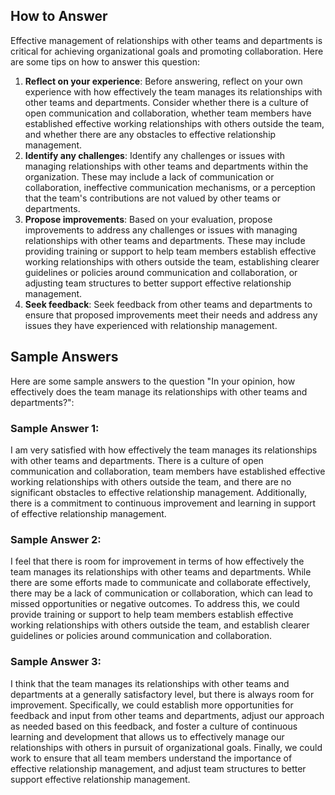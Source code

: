 

How to Answer
-------------

Effective management of relationships with other teams and departments is critical for achieving organizational goals and promoting collaboration. Here are some tips on how to answer this question:

1. **Reflect on your experience**: Before answering, reflect on your own experience with how effectively the team manages its relationships with other teams and departments. Consider whether there is a culture of open communication and collaboration, whether team members have established effective working relationships with others outside the team, and whether there are any obstacles to effective relationship management.
2. **Identify any challenges**: Identify any challenges or issues with managing relationships with other teams and departments within the organization. These may include a lack of communication or collaboration, ineffective communication mechanisms, or a perception that the team's contributions are not valued by other teams or departments.
3. **Propose improvements**: Based on your evaluation, propose improvements to address any challenges or issues with managing relationships with other teams and departments. These may include providing training or support to help team members establish effective working relationships with others outside the team, establishing clearer guidelines or policies around communication and collaboration, or adjusting team structures to better support effective relationship management.
4. **Seek feedback**: Seek feedback from other teams and departments to ensure that proposed improvements meet their needs and address any issues they have experienced with relationship management.

Sample Answers
--------------

Here are some sample answers to the question "In your opinion, how effectively does the team manage its relationships with other teams and departments?":

### Sample Answer 1:

I am very satisfied with how effectively the team manages its relationships with other teams and departments. There is a culture of open communication and collaboration, team members have established effective working relationships with others outside the team, and there are no significant obstacles to effective relationship management. Additionally, there is a commitment to continuous improvement and learning in support of effective relationship management.

### Sample Answer 2:

I feel that there is room for improvement in terms of how effectively the team manages its relationships with other teams and departments. While there are some efforts made to communicate and collaborate effectively, there may be a lack of communication or collaboration, which can lead to missed opportunities or negative outcomes. To address this, we could provide training or support to help team members establish effective working relationships with others outside the team, and establish clearer guidelines or policies around communication and collaboration.

### Sample Answer 3:

I think that the team manages its relationships with other teams and departments at a generally satisfactory level, but there is always room for improvement. Specifically, we could establish more opportunities for feedback and input from other teams and departments, adjust our approach as needed based on this feedback, and foster a culture of continuous learning and development that allows us to effectively manage our relationships with others in pursuit of organizational goals. Finally, we could work to ensure that all team members understand the importance of effective relationship management, and adjust team structures to better support effective relationship management.
